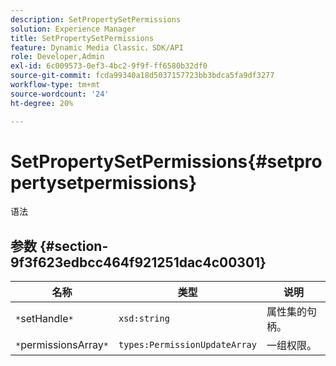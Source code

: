 ```yaml
---
description: SetPropertySetPermissions
solution: Experience Manager
title: SetPropertySetPermissions
feature: Dynamic Media Classic，SDK/API
role: Developer,Admin
exl-id: 6c009573-0ef3-4bc2-9f9f-ff6580b32df0
source-git-commit: fcda99340a18d5037157723bb3bdca5fa9df3277
workflow-type: tm+mt
source-wordcount: '24'
ht-degree: 20%

---
```


# SetPropertySetPermissions{#setpropertysetpermissions}

语法

## 参数 {#section-9f3f623edbcc464f921251dac4c00301}

| 名称 | 类型 | 说明 |
|---|---|---|
| `*`setHandle`*` | `xsd:string` | 属性集的句柄。 |
| `*`permissionsArray`*` | `types:PermissionUpdateArray` | 一组权限。 |
